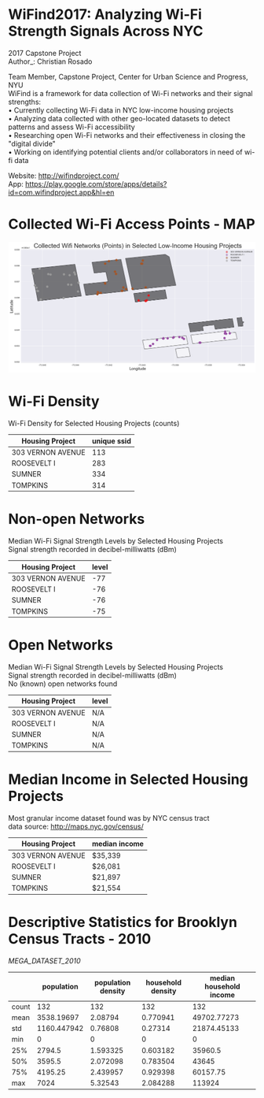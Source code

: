# WiFind2017: Analyzing Wi-Fi Strength Signals Across NYC 
2017 Capstone Project<br />
Author_: Christian Rosado

Team Member, Capstone Project, Center for Urban Science and Progress, NYU <br />
WiFind is a framework for data collection of Wi-Fi networks and their signal strengths:<br />
• Currently collecting Wi-Fi data in NYC low-income housing projects <br />
• Analyzing data collected with other geo-located datasets to detect patterns and assess Wi-Fi accessibility<br />
• Researching open Wi-Fi networks and their effectiveness in closing the "digital divide"<br />
• Working on identifying potential clients and/or collaborators in need of wi-fi data<br />

Website: http://wifindproject.com/ <br />
App: https://play.google.com/store/apps/details?id=com.wifindproject.app&hl=en

# Collected Wi-Fi Access Points - MAP
![Alt text](housing_wifi.png "Optional Title")

# Wi-Fi Density
Wi-Fi Density for Selected Housing Projects (counts)

|Housing Project  |    unique ssid |
|----|----|
|303 VERNON AVENUE |   113|
|ROOSEVELT I       |   283|
|SUMNER            |   334|
|TOMPKINS          |   314|

# Non-open Networks 
Median Wi-Fi Signal Strength Levels by Selected Housing Projects<br />
Signal strength recorded in decibel-milliwatts (dBm)

|Housing Project  |   level|
|----|----|
|303 VERNON AVENUE|   -77|
|ROOSEVELT I      |   -76|
|SUMNER           |   -76|
|TOMPKINS         |   -75|

# Open Networks 
Median Wi-Fi Signal Strength Levels by Selected Housing Projects<br />
Signal strength recorded in decibel-milliwatts (dBm)<br />
No (known) open networks found


|Housing Project  |   level|
|----|----|
|303 VERNON AVENUE|    N/A|
|ROOSEVELT I      |    N/A|
|SUMNER           |    N/A|
|TOMPKINS         |    N/A|

# Median Income in Selected Housing Projects
Most granular income dataset found was by NYC census tract<br />
data source: http://maps.nyc.gov/census/

|Housing Project  |   median income|
|----|----|
|303 VERNON AVENUE|    $35,339|
|ROOSEVELT I      |    $26,081|
|SUMNER           |    $21,897|
|TOMPKINS         |    $21,554|

# Descriptive Statistics for Brooklyn Census Tracts - 2010
<i>MEGA_DATASET_2010</i>

||population|	population density|	household density|	median household income|
|----|----|----|----|----|
|count|	132|	132|	132|	132|
|mean|	3538.19697|	2.08794|	0.770941|	49702.77273|
|std|	1160.447942|	0.76808|	0.27314|	21874.45133|
|min|	0| 0|	0|	0|
|25%|	2794.5|	1.593325|	0.603182|	35960.5|
|50%|	3595.5|	2.072098|	0.783504|	43645|
|75%|	4195.25|	2.439957|	0.929398|	60157.75|
|max|	7024|	5.32543|	2.084288|	113924|
